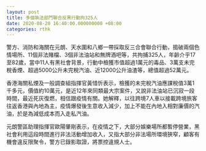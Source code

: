 ```yaml
---
layout: post
title: 多個執法部門聯合反黑行動拘325人
date: 2020-08-20 16:40:00.000000000 +08:00
categories: rthk
---
```


警方、消防和海關在元朗、天水圍和八鄉一帶採取反三合會聯合行動，搗破兩個色情場所、11個非法賭檔、3個非法油站和無牌酒吧等，共拘捕325人，年齡介乎17至82歲，當中11人有黑社會背景，行動中檢獲市值超過1萬元的毒品、3萬支未完稅香煙、超過5000公升未完稅汽油、近12000公升油渣等，總值超過52萬元。

香港海關私煙及一般調查組指揮官黃惜忻表示，檢獲的未完稅汽油應課稅值3萬1千多元，價值約10萬元，是近12年來同類最大宗案件，又說非法油站已沉寂一段時間，最近死灰復燃，相信跟疫情有關。她解釋，以往跨境7人車以接載跨境旅客往返香港與內地為主，疫情爆發後生意收入減少，加上不能在內地入相對廉價的汽油，於是為減低成本而入走私汽油。

元朗警區助理指揮官歐陽肇剛表示，在疫情之下，大部分娛樂場所都暫停營業，黑社會利用這段時間進行非法活動增加收入，又指大部分非法場所環境狹窄，顧客有機會違反限聚令，警方已錄影取證，將票控違規人士。
